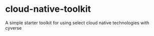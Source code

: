 # cloud-native-toolkit
A simple starter toolkit for using select cloud native technologies with cyverse
